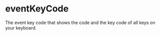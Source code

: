 # eventKeyCode
The event key code that shows the code and the key code of all keys on your keyboard.
